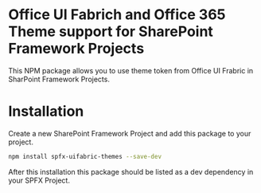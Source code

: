 # Office UI Fabrich and Office 365 Theme support for SharePoint Framework Projects
This NPM package allows you to use theme token from Office UI Frabric in SharPoint Framework Projects.

# Installation
Create a new SharePoint Framework Project and add this package to your project.

```bash
npm install spfx-uifabric-themes --save-dev
```

After this installation this package should be listed as a dev dependency in your SPFX Project.


